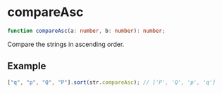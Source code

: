 # compareAsc

```ts
function compareAsc(a: number, b: number): number;
```

Compare the strings in ascending order.

## Example

```ts
["q", "p", "Q", "P"].sort(str.compareAsc); // ['P', 'Q', 'p', 'q']
```
